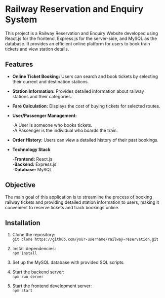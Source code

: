 # Railway Reservation and Enquiry System

This project is a Railway Reservation and Enquiry Website developed using React.js for the frontend, Express.js for the server-side, and MySQL as the database. It provides an efficient online platform for users to book train tickets and view station details.

## Features

- **Online Ticket Booking:** Users can search and book tickets by selecting their current and destination stations.<br>

- **Station Information:** Provides detailed information about railway stations and their categories.<br>

- **Fare Calculation:** Displays the cost of buying tickets for selected routes.<br>

- **User/Passenger Management:** <br>

    -A User is someone who books tickets.<br>
    -A Passenger is the individual who boards the train.<br>
- **Order History:** Users can view a detailed history of their past bookings.<br>

- **Technology Stack**<br>

    -**Frontend:** React.js<br>
    -**Backend:** Express.js<br>
    -**Database:** MySQL<br>

## Objective

The main goal of this application is to streamline the process of booking railway tickets and providing detailed station information to users, making it convenient to reserve tickets and track bookings online.

## Installation
1. Clone the repository:<br>
   `git clone https://github.com/your-username/railway-reservation.git`<br>
    
3. Install dependencies:<br>
    `npm install`<br>

4. Set up the MySQL database with provided SQL scripts.<br>

5. Start the backend server:<br>
    `npm run server`<br>

6. Start the frontend development server:<br>
    `npm start`<br>

